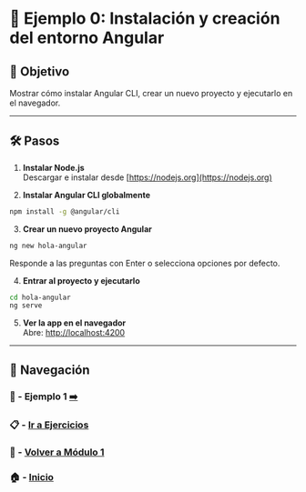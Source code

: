 # 🧪 Ejemplo 0: Instalación y creación del entorno Angular

## 🎯 Objetivo
Mostrar cómo instalar Angular CLI, crear un nuevo proyecto y ejecutarlo en el navegador.

---

## 🛠️ Pasos

1. **Instalar Node.js**  
Descargar e instalar desde [https://nodejs.org](https://nodejs.org)

2. **Instalar Angular CLI globalmente**
```bash
npm install -g @angular/cli
```

3. **Crear un nuevo proyecto Angular**
```bash
ng new hola-angular
```
Responde a las preguntas con Enter o selecciona opciones por defecto.

4. **Entrar al proyecto y ejecutarlo**
```bash
cd hola-angular
ng serve
```

5. **Ver la app en el navegador**  
Abre: [http://localhost:4200](http://localhost:4200)

---

## 🔁 Navegación

### 🧪 - Ejemplo 1 [➡️](./Ejemplo_1.md) 

### 📋 - [Ir a Ejercicios](../../Ejercicios/Ejercicio_1.md)

### 📘 - [Volver a Módulo 1](../../Modulo_1.md) 

### 🏠 - [Inicio](../../../README.md)
